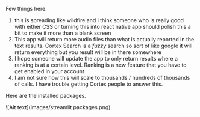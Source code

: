 Few things here. 
1. this is spreading like wildfire and i think someone who is really good with either CSS or turning this into  react native app should polish this a bit to make it more than a blank screen
2. This app will return more audio files than what is actually reported in the text results. Cortex Search is a *fuzzy* search so sort of like google it will return everything but you result will be in there somewhere
3. I hope someone will update the app to only return results where a ranking is at a certain level. Ranking is a new feature that you have to get enabled in your account
4. I am not sure how this will scale to thousands / hundreds of thousands of calls.  I have trouble getting Cortex people to answer this.



Here are the installed packages. 

![Alt text](images/streamlit packages.png)
